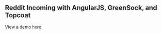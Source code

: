 Reddit Incoming with AngularJS, GreenSock, and Topcoat
----------------------
View a demo <a href="http://www.matt.ca/BLqO/">here</a>.
